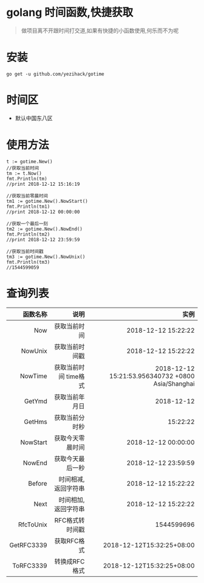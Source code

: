 # golang 时间函数,快捷获取

> 做项目离不开跟时间打交道,如果有快捷的小函数使用,何乐而不为呢

# 安装
```
go get -u github.com/yezihack/gotime
```

# 时间区
* 默认中国东八区

# 使用方法
```golang
t := gotime.New()
//获取当前时间
tm := t.Now()
fmt.Println(tm)
//print 2018-12-12 15:16:19

//获取当前零晨时间
tm1 := gotime.New().NowStart()
fmt.Println(tm1)
//print 2018-12-12 00:00:00

//获取一个最后一刻
tm2 := gotime.New().NowEnd()
fmt.Println(tm2)
//print 2018-12-12 23:59:59

//获取当前时间戳
tm3 := gotime.New().NowUnix()
fmt.Println(tm3)
//1544599059
```

# 查询列表

| 函数名称 | 说明 | 实例 |
| ---: | ---:| ---:|
|Now| 获取当前时间 | 2018-12-12 15:22:22|
|NowUnix| 获取当前时间戳 | 2018-12-12 15:22:22|
|NowTime| 获取当前时间 time格式 | 2018-12-12 15:21:53.956340732 +0800 Asia/Shanghai |
|GetYmd| 获取当前年月日 | 2018-12-12 |
|GetHms| 获取当前分时秒 | 15:22:22|
|NowStart| 获取今天零晨时间 | 2018-12-12 00:00:00|
|NowEnd| 获取今天最后一秒 | 2018-12-12 23:59:59|
|Before| 时间相减,返回字符串 | 2018-12-12 15:22:22|
|Next| 时间相加,返回字符串 | 2018-12-12 15:22:22|
|RfcToUnix| RFC格式转时间戳 | 1544599696|
|GetRFC3339| 获取RFC格式 | 2018-12-12T15:32:25+08:00|
|ToRFC3339| 转换成RFC格式 | 2018-12-12T15:32:25+08:00|
